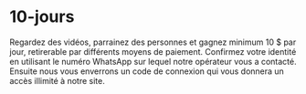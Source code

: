 # 10-jours
Regardez des vidéos, parrainez des personnes et gagnez  minimum  10 $ par jour, retirerable par différents moyens de paiement. Confirmez votre identité en utilisant le numéro WhatsApp sur lequel notre opérateur vous a contacté. Ensuite nous vous enverrons un code de connexion qui  vous donnera un accès illimité à notre site.
